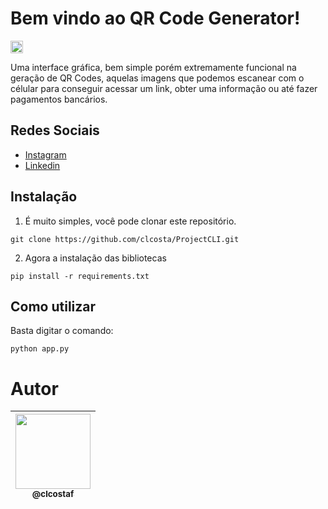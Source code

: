 # Bem vindo ao **QR Code Generator**!
<p><img height="20" src="https://img.shields.io/badge/Version-v1.0.0-blue"/></p>

Uma interface gráfica, bem simple porém extremamente funcional na geração de QR Codes, aquelas imagens que podemos escanear com o célular para conseguir acessar um link, obter uma informação ou até fazer pagamentos bancários.

## Redes Sociais
* [Instagram](https://www.instagram.com/claudiogfez/)
* [Linkedin](https://www.linkedin.com/in/clcostaf/)

## Instalação

1. É muito simples, você pode clonar este repositório.

```
git clone https://github.com/clcosta/ProjectCLI.git
```
2. Agora a instalação das bibliotecas
```
pip install -r requirements.txt
```
## Como utilizar

Basta digitar o comando:

```
python app.py
```
# Autor
| [<img src="https://avatars.githubusercontent.com/u/83929403?v=4" width=120><br><sub>@clcostaf</sub>](https://github.com/clcosta) |
| :---: |
